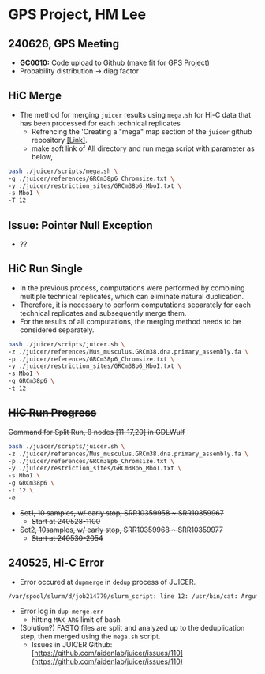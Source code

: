# GPS Project, HM Lee

## 240626, GPS Meeting

* **GC0010:** Code upload to Github (make fit for GPS Project)
* Probability distribution -> diag factor&#x20;

## HiC Merge

* The method for merging `juicer` results using `mega.sh` for Hi-C data that has been processed for each technical replicates
  * Refrencing the 'Creating a "mega" map section of the `juicer` github repository [\[Link\]](https://github.com/aidenlab/juicer/wiki/Usage).
  * make soft link of All directory and run mega script with parameter as below,

```bash
bash ./juicer/scripts/mega.sh \
-g ./juicer/references/GRCm38p6_Chromsize.txt \
-y ./juicer/restriction_sites/GRCm38p6_MboI.txt \
-s MboI \
-T 12
```

## Issue: Pointer Null Exception

* ??

## HiC Run Single

* In the previous process, computations were performed by combining multiple technical replicates, which can eliminate natural duplication.&#x20;
* Therefore, it is necessary to perform computations separately for each technical replicates and subsequently merge them.&#x20;
* For the results of all computations, the merging method needs to be considered separately.

```bash
bash ./juicer/scripts/juicer.sh \
-z ./juicer/references/Mus_musculus.GRCm38.dna.primary_assembly.fa \
-p ./juicer/references/GRCm38p6_Chromsize.txt \
-y ./juicer/restriction_sites/GRCm38p6_MboI.txt \
-s MboI \
-g GRCm38p6 \
-t 12
```

## ~~HiC Run Progress~~

~~Command for Split Run, 8 nodes \[11-17,20] in GDLWulf~~

```bash
bash ./juicer/scripts/juicer.sh \
-z ./juicer/references/Mus_musculus.GRCm38.dna.primary_assembly.fa \
-p ./juicer/references/GRCm38p6_Chromsize.txt \
-y ./juicer/restriction_sites/GRCm38p6_MboI.txt \
-s MboI \
-g GRCm38p6 \
-t 12 \
-e
```

* ~~Set1, 10 samples, w/ early stop, SRR10359958 \~ SRR10359967~~
  * ~~Start at 240528-1100~~
* ~~Set2, 10samples, w/ early stop, SRR10359968 \~ SRR10359977~~
  * ~~Start at 240530-2054~~

## 240525, Hi-C Error

* Error occured at `dupmerge` in `dedup` process of JUICER.

```bash
/var/spool/slurm/d/job214779/slurm_script: line 12: /usr/bin/cat: Argument list too long
```

* Error log in `dup-merge.err`
  * hitting `MAX_ARG` limit of bash
* (Solution?) FASTQ files are split and analyzed up to the deduplication step, then merged using the `mega.sh` script.
  * Issues in JUICER Github: [https://github.com/aidenlab/juicer/issues/110](https://github.com/aidenlab/juicer/issues/110)
